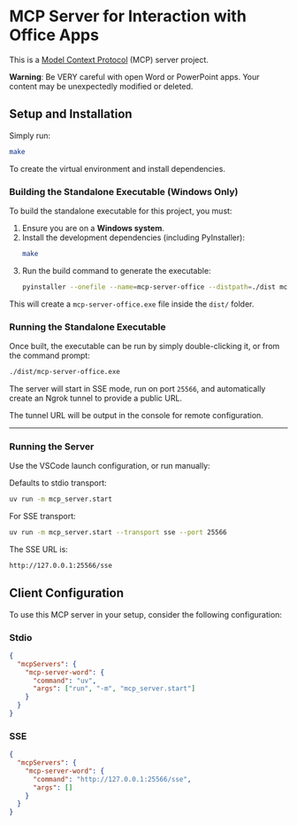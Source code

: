 # MCP Server for Interaction with Office Apps

This is a [Model Context Protocol](https://github.com/modelcontextprotocol) (MCP) server project.

**Warning**: Be VERY careful with open Word or PowerPoint apps. Your content may be unexpectedly modified or deleted.

## Setup and Installation

Simply run:

```bash
make
```

To create the virtual environment and install dependencies.

### Building the Standalone Executable (Windows Only)

To build the standalone executable for this project, you must:

1. Ensure you are on a **Windows system**.
2. Install the development dependencies (including PyInstaller):
   ```bash
   make
   ```
3. Run the build command to generate the executable:
   ```bash
   pyinstaller --onefile --name=mcp-server-office --distpath=./dist mcp_server/start.py
   ```

This will create a `mcp-server-office.exe` file inside the `dist/` folder.

### Running the Standalone Executable

Once built, the executable can be run by simply double-clicking it, or from the command prompt:

```bash
./dist/mcp-server-office.exe
```

The server will start in SSE mode, run on port `25566`, and automatically create an Ngrok tunnel to provide a public URL.

The tunnel URL will be output in the console for remote configuration.

---

### Running the Server

Use the VSCode launch configuration, or run manually:

Defaults to stdio transport:

```bash
uv run -m mcp_server.start
```

For SSE transport:

```bash
uv run -m mcp_server.start --transport sse --port 25566
```

The SSE URL is:

```bash
http://127.0.0.1:25566/sse
```

## Client Configuration

To use this MCP server in your setup, consider the following configuration:

### Stdio

```json
{
  "mcpServers": {
    "mcp-server-word": {
      "command": "uv",
      "args": ["run", "-m", "mcp_server.start"]
    }
  }
}
```

### SSE

```json
{
  "mcpServers": {
    "mcp-server-word": {
      "command": "http://127.0.0.1:25566/sse",
      "args": []
    }
  }
}
```
